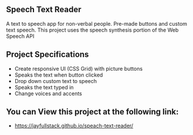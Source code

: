 ## Speech Text Reader

A text to speech app for non-verbal people. Pre-made buttons and custom text speech. This project uses the speech synthesis portion of the Web Speech API

## Project Specifications

- Create responsive UI (CSS Grid) with picture buttons
- Speaks the text when button clicked
- Drop down custom text to speech
- Speaks the text typed in
- Change voices and accents

## You can View this project at the following link:

- https://jayfullstack.github.io/speach-text-reader/